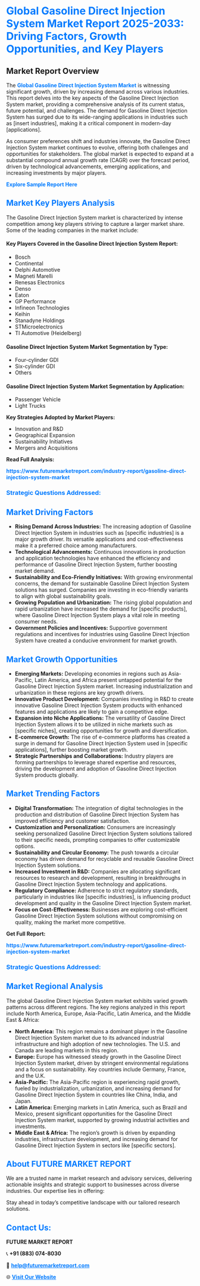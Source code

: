 <h1 style="color: #007BFF;">Global Gasoline Direct Injection System Market Report 2025-2033: Driving Factors, Growth Opportunities, and Key Players</h1>

<section id="overview">
<h2>Market Report Overview</h2>
<p>The <a href="https://www.futuremarketreport.com/industry-report/gasoline-direct-injection-system-market" style="color: #007BFF; text-decoration: none;"><strong>Global Gasoline Direct Injection System Market</strong></a> is witnessing significant growth, driven by increasing demand across various industries. This report delves into the key aspects of the Gasoline Direct Injection System market, providing a comprehensive analysis of its current status, future potential, and challenges. The demand for Gasoline Direct Injection System has surged due to its wide-ranging applications in industries such as [insert industries], making it a critical component in modern-day [applications].</p>
<p>As consumer preferences shift and industries innovate, the Gasoline Direct Injection System market continues to evolve, offering both challenges and opportunities for stakeholders. The global market is expected to expand at a substantial compound annual growth rate (CAGR) over the forecast period, driven by technological advancements, emerging applications, and increasing investments by major players.</p>
</section>

<section id="overview">
<p><a href="https://www.futuremarketreport.com/request-sample/reportId=57350" style="color: #007BFF; text-decoration: none;"><strong>Explore Sample Report Here</strong></a></p>
</section>

<section id="key-players">
<h2 style="color: #007BFF;">Market Key Players Analysis</h2>
<p>The Gasoline Direct Injection System market is characterized by intense competition among key players striving to capture a larger market share. Some of the leading companies in the market include:</p>
<h4>Key Players Covered in the Gasoline Direct Injection System Report:</h4>
<ul><li>Bosch</li><li>Continental</li><li>Delphi Automotive</li><li>Magneti Marelli</li><li>Renesas Electronics</li><li>Denso</li><li>Eaton</li><li>GP Performance</li><li>Infineon Technologies</li><li>Keihin</li><li>Stanadyne Holdings</li><li>STMicroelectronics</li><li>TI Automotive (Heidelberg)</li></ul>
<h4>Gasoline Direct Injection System Market Segmentation by Type:</h4>
<ul><li>Four-cylinder GDI</li><li>Six-cylinder GDI</li><li>Others</li></ul>

<h4>Gasoline Direct Injection System Market Segmentation by Application:</h4>
<ul><li>Passenger Vehicle</li><li>Light Trucks</li></ul>
<p><strong>Key Strategies Adopted by Market Players:</strong></p>
<ul>
<li>Innovation and R&D</li>
<li>Geographical Expansion</li>
<li>Sustainability Initiatives</li>
<li>Mergers and Acquisitions</li>
</ul>
</section>

<section>
<p><strong>Read Full Analysis: </strong></p><a href="https://www.futuremarketreport.com/industry-report/gasoline-direct-injection-system-market" style="color: #007BFF; text-decoration: none;"><strong>https://www.futuremarketreport.com/industry-report/gasoline-direct-injection-system-market</strong></a>
<h3 style="color: #007BFF;">Strategic Questions Addressed:</h3>
</section>

<section id="driving-factors">
<h2 style="color: #007BFF;">Market Driving Factors</h2>
<ul>
<li><strong>Rising Demand Across Industries:</strong> The increasing adoption of Gasoline Direct Injection System in industries such as [specific industries] is a major growth driver. Its versatile applications and cost-effectiveness make it a preferred choice among manufacturers.</li>
<li><strong>Technological Advancements:</strong> Continuous innovations in production and application technologies have enhanced the efficiency and performance of Gasoline Direct Injection System, further boosting market demand.</li>
<li><strong>Sustainability and Eco-Friendly Initiatives:</strong> With growing environmental concerns, the demand for sustainable Gasoline Direct Injection System solutions has surged. Companies are investing in eco-friendly variants to align with global sustainability goals.</li>
<li><strong>Growing Population and Urbanization:</strong> The rising global population and rapid urbanization have increased the demand for [specific products], where Gasoline Direct Injection System plays a vital role in meeting consumer needs.</li>
<li><strong>Government Policies and Incentives:</strong> Supportive government regulations and incentives for industries using Gasoline Direct Injection System have created a conducive environment for market growth.</li>
</ul>
</section>

<section id="growth-opportunities">
<h2 style="color: #007BFF;">Market Growth Opportunities</h2>
<ul>
<li><strong>Emerging Markets:</strong> Developing economies in regions such as Asia-Pacific, Latin America, and Africa present untapped potential for the Gasoline Direct Injection System market. Increasing industrialization and urbanization in these regions are key growth drivers.</li>
<li><strong>Innovative Product Development:</strong> Companies investing in R&D to create innovative Gasoline Direct Injection System products with enhanced features and applications are likely to gain a competitive edge.</li>
<li><strong>Expansion into Niche Applications:</strong> The versatility of Gasoline Direct Injection System allows it to be utilized in niche markets such as [specific niches], creating opportunities for growth and diversification.</li>
<li><strong>E-commerce Growth:</strong> The rise of e-commerce platforms has created a surge in demand for Gasoline Direct Injection System used in [specific applications], further boosting market growth.</li>
<li><strong>Strategic Partnerships and Collaborations:</strong> Industry players are forming partnerships to leverage shared expertise and resources, driving the development and adoption of Gasoline Direct Injection System products globally.</li>
</ul>
</section>

<section id="trending-factors">
<h2 style="color: #007BFF;">Market Trending Factors</h2>
<ul>
<li><strong>Digital Transformation:</strong> The integration of digital technologies in the production and distribution of Gasoline Direct Injection System has improved efficiency and customer satisfaction.</li>
<li><strong>Customization and Personalization:</strong> Consumers are increasingly seeking personalized Gasoline Direct Injection System solutions tailored to their specific needs, prompting companies to offer customizable options.</li>
<li><strong>Sustainability and Circular Economy:</strong> The push towards a circular economy has driven demand for recyclable and reusable Gasoline Direct Injection System solutions.</li>
<li><strong>Increased Investment in R&D:</strong> Companies are allocating significant resources to research and development, resulting in breakthroughs in Gasoline Direct Injection System technology and applications.</li>
<li><strong>Regulatory Compliance:</strong> Adherence to strict regulatory standards, particularly in industries like [specific industries], is influencing product development and quality in the Gasoline Direct Injection System market.</li>
<li><strong>Focus on Cost-Effectiveness:</strong> Businesses are exploring cost-efficient Gasoline Direct Injection System solutions without compromising on quality, making the market more competitive.</li>
</ul>
</section>

<section>
<p><strong>Get Full Report: </strong></p><a href="https://www.futuremarketreport.com/industry-report/gasoline-direct-injection-system-market" style="color: #007BFF; text-decoration: none;"><strong>https://www.futuremarketreport.com/industry-report/gasoline-direct-injection-system-market</strong></a>
<h3 style="color: #007BFF;">Strategic Questions Addressed:</h3>
</section>


<section id="regional-analysis">
<h2 style="color: #007BFF;">Market Regional Analysis</h2>
<p>The global Gasoline Direct Injection System market exhibits varied growth patterns across different regions. The key regions analyzed in this report include North America, Europe, Asia-Pacific, Latin America, and the Middle East & Africa:</p>
<ul>
<li><strong>North America:</strong> This region remains a dominant player in the Gasoline Direct Injection System market due to its advanced industrial infrastructure and high adoption of new technologies. The U.S. and Canada are leading markets in this region.</li>
<li><strong>Europe:</strong> Europe has witnessed steady growth in the Gasoline Direct Injection System market, driven by stringent environmental regulations and a focus on sustainability. Key countries include Germany, France, and the U.K.</li>
<li><strong>Asia-Pacific:</strong> The Asia-Pacific region is experiencing rapid growth, fueled by industrialization, urbanization, and increasing demand for Gasoline Direct Injection System in countries like China, India, and Japan.</li>
<li><strong>Latin America:</strong> Emerging markets in Latin America, such as Brazil and Mexico, present significant opportunities for the Gasoline Direct Injection System market, supported by growing industrial activities and investments.</li>
<li><strong>Middle East & Africa:</strong> The region’s growth is driven by expanding industries, infrastructure development, and increasing demand for Gasoline Direct Injection System in sectors like [specific sectors].</li>
</ul>
</section>

<footer>
<h2 style="color: #007BFF;">About FUTURE MARKET REPORT</h2>
<p>We are a trusted name in market research and advisory services, delivering actionable insights and strategic support to businesses across diverse industries. Our expertise lies in offering:</p>

<p>Stay ahead in today’s competitive landscape with our tailored research solutions.</p>

<h2 style="color: #007BFF;">Contact Us:</h2>
<p><strong>FUTURE MARKET REPORT</strong></p>
<p>📞 <strong>+91 (883) 074-8030</strong></p>
<p>📧 <strong><a href="mailto:help@futuremarketreport.com" style="color: #007BFF;">help@futuremarketreport.com</a></strong></p>
<p>🌐 <strong><a href="https://www.futuremarketreport.com/" style="color: #007BFF;">Visit Our Website</a></strong></p>
</footer>